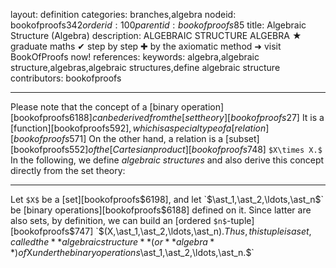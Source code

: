 layout: definition
categories: branches,algebra
nodeid: bookofproofs$342
orderid: 100
parentid: bookofproofs$85
title: Algebraic Structure (Algebra)
description: ALGEBRAIC STRUCTURE ALGEBRA ★ graduate maths ✔ step by step ✚ by the axiomatic method ➜ visit BookOfProofs now!
references: 
keywords: algebra,algebraic structure,algebras,algebraic structures,define algebraic structure
contributors: bookofproofs

---
Please note that the concept of a [binary operation][bookofproofs$6188] can be derived from the [set theory][bookofproofs$27] It is a [function][bookofproofs$592], which is a special type of a [relation][bookofproofs$571] On the other hand, a relation is a [subset][bookofproofs$552] of the [Cartesian product][bookofproofs$748] `$X\times X.$`  In the following, we define _algebraic structures_ and also derive this concept directly from the set theory:

---

Let `$X$` be a [set][bookofproofs$6198], and let `$\ast_1,\ast_2,\ldots,\ast_n$` be [binary operations][bookofproofs$6188] defined on it. Since latter are also sets, by definition, we can build an [ordered `$n$`-tuple][bookofproofs$747] `$(X,\ast_1,\ast_2,\ldots,\ast_n).$` Thus, this tuple is a set, called the **algebraic structure** (or **algebra**) of `$X$` under the binary operations `$\ast_1,\ast_2,\ldots,\ast_n.$`
